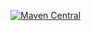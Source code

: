 
[![Maven Central](https://maven-badges.herokuapp.com/io.github.btechsuresh/centralRepo/badge.svg)](https://maven-badges.herouapp.com/maven-central/io.github.btechsuresh/centralRepo)
